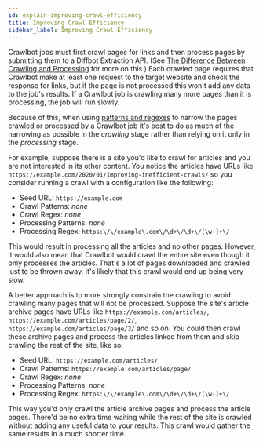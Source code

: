 ```yaml
---
id: explain-improving-crawl-efficiency
title: Improving Crawl Efficiency
sidebar_label: Improving Crawl Efficiency
---
```


Crawlbot jobs must first crawl pages for links and then process pages by submitting them to a Diffbot Extraction API. (See [The Difference Between Crawling and Processing](explain-crawling-versus-processing) for more on this.) Each crawled page requires that Crawlbot make at least one request to the target website and check the response for links, but if the page is not processed this won't add any data to the job's results. If a Crawlbot job is crawling many more pages than it is processing, the job will run slowly.

Because of this, when using [patterns and regexes](guides-patterns) to narrow the pages crawled or processed by a Crawlbot job it's best to do as much of the narrowing as possible in the *crawling* stage rather than relying on it only in the *processing* stage.

For example, suppose there is a site you'd like to crawl for articles and you are not interested in its other content. You notice the articles have URLs like `https://example.com/2020/01/improving-inefficient-crawls/` so you consider running a crawl with a configuration like the following:

* Seed URL: `https://example.com`
* Crawl Patterns: *none*
* Crawl Regex: *none*
* Processing Patterns: *none*
* Processing Regex: `https:\/\/example\.com\/\d+\/\d+\/[\w-]+\/`

This would result in processing all the articles and no other pages. However, it would also mean that Crawlbot would crawl the entire site even though it only processes the articles. That's a lot of pages downloaded and crawled just to be thrown away. It's likely that this crawl would end up being very slow.

A better approach is to more strongly constrain the crawling to avoid crawling many pages that will not be processed. Suppose the site's article archive pages have URLs like `https://example.com/articles/`, `https://example.com/articles/page/2/`, `https://example.com/articles/page/3/` and so on. You could then crawl these archive pages and process the articles linked from them and skip crawling the rest of the site, like so:

* Seed URL: `https://example.com/articles/`
* Crawl Patterns: `https://example.com/articles/page/`
* Crawl Regex: *none*
* Processing Patterns: *none*
* Processing Regex: `https:\/\/example\.com\/\d+\/\d+\/[\w-]+\/`

This way you'd only crawl the article archive pages and process the article pages. There'd be no extra time waiting while the rest of the site is crawled without adding any useful data to your results. This crawl would gather the same results in a much shorter time.
